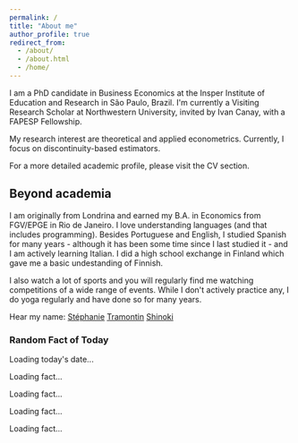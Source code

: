 ```yaml
---
permalink: /
title: "About me"
author_profile: true
redirect_from: 
  - /about/
  - /about.html
  - /home/
---
```


I am a PhD candidate in Business Economics at the <a href="https://www.insper.edu.br/en/home" style="text-decoration:none">Insper Institute of Education and Research</a> in São Paulo, Brazil. I'm currently a Visiting Research Scholar at Northwestern University, invited by <a href = "https://sites.northwestern.edu/iac879/" style="text-decoration:none">Ivan Canay</a>, with a <a href="https://fapesp.br/en" style="text-decoration:none">FAPESP</a> Fellowship. 

My research interest are theoretical and applied econometrics. Currently, I focus on discontinuity-based estimators.

For a more detailed academic profile, please visit the <a href="https://steshinoki.github.io/cv/" style="text-decoration:none">CV section</a>.

Beyond academia
-------------------
I am originally from Londrina and earned my B.A. in Economics from <a href="https://www.epge.fgv.br/en" style="text-decoration:none">FGV/EPGE</a> in Rio de Janeiro. I love understanding languages (and that includes programming). Besides Portuguese and English, I studied Spanish for many years - although it has been some time since I last studied it - and I am actively learning Italian. I did a high school exchange in Finland which gave me a basic undestanding of Finnish.

I also watch a lot of sports and you will regularly find me watching competitions of a wide range of events. While I don't actively practice any, I do yoga regularly and have done so for many years.

Hear my name: <a href="https://hearmyname.net/say/fr/St%C3%A9phanie">Stéphanie</a> <a href="https://hearmyname.net/say/it/Tramontin">Tramontin</a> <a href="https://hearmyname.net/say/ja-jp/Shinoki">Shinoki</a>


### Random Fact of Today

<p id="todayDate">Loading today's date...</p>
<p id="randomFact">Loading fact...</p>
<p id="randomFactDay">Loading fact...</p>
<p id="randomFactMonth">Loading fact...</p>
<p id="randomFactYear">Loading fact...</p>

<script src="/assets/js/numberRandomFact.js"></script>
